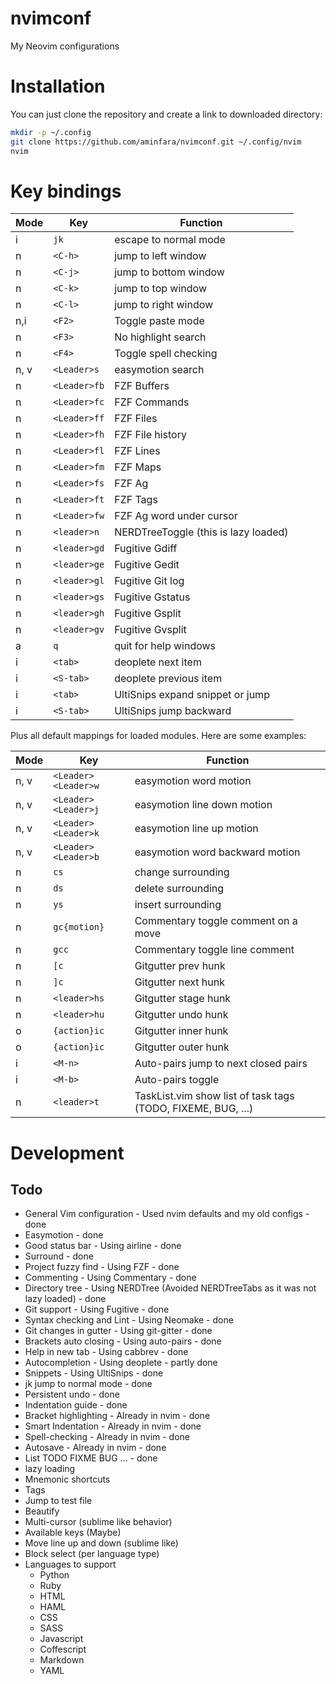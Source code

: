 # nvimconf
My Neovim configurations

# Installation
You can just clone the repository and create a link to downloaded directory:

```bash
mkdir -p ~/.config
git clone https://github.com/aminfara/nvimconf.git ~/.config/nvim
nvim
```

# Key bindings
Mode | Key | Function
---- | --- | --------
i | `jk` | escape to normal mode
n | `<C-h>` | jump to left window
n | `<C-j>` | jump to bottom window
n | `<C-k>` | jump to top window
n | `<C-l>` | jump to right window
n,i | `<F2>` | Toggle paste mode
n | `<F3>` | No highlight search
n | `<F4>` | Toggle spell checking
n, v | `<Leader>s` | easymotion search
n | `<Leader>fb` | FZF Buffers
n | `<Leader>fc` | FZF Commands
n | `<Leader>ff` | FZF Files
n | `<Leader>fh` | FZF File history
n | `<Leader>fl` | FZF Lines
n | `<Leader>fm` | FZF Maps
n | `<Leader>fs` | FZF Ag
n | `<Leader>ft` | FZF Tags
n | `<Leader>fw` | FZF Ag word under cursor
n | `<leader>n` | NERDTreeToggle (this is lazy loaded)
n | `<leader>gd` | Fugitive Gdiff
n | `<leader>ge` | Fugitive Gedit
n | `<leader>gl` | Fugitive Git log
n | `<leader>gs` | Fugitive Gstatus
n | `<leader>gh` | Fugitive Gsplit
n | `<leader>gv` | Fugitive Gvsplit
a | `q` | quit for help windows
i | `<tab>` | deoplete next item
i | `<S-tab>` | deoplete previous item
i | `<tab>` | UltiSnips expand snippet or jump
i | `<S-tab>` | UltiSnips jump backward


Plus all default mappings for loaded modules. Here are some examples:

Mode | Key | Function
---- | --- | --------
n, v | `<Leader><Leader>w` | easymotion word motion
n, v | `<Leader><Leader>j` | easymotion line down motion
n, v | `<Leader><Leader>k` | easymotion line up motion
n, v | `<Leader><Leader>b` | easymotion word backward motion
n | `cs` | change surrounding
n | `ds` | delete surrounding
n | `ys` | insert surrounding
n | `gc{motion}` | Commentary toggle comment on a move
n | `gcc` | Commentary toggle line comment
n | `[c` | Gitgutter prev hunk
n | `]c` | Gitgutter next hunk
n | `<leader>hs` | Gitgutter stage hunk
n | `<leader>hu` | Gitgutter undo hunk
o | `{action}ic` | Gitgutter inner hunk
o | `{action}ic` | Gitgutter outer hunk
i | `<M-n>` | Auto-pairs jump to next closed pairs
i | `<M-b>` | Auto-pairs toggle
n | `<leader>t` | TaskList.vim show list of task tags (TODO, FIXEME, BUG, ...)


# Development
## Todo
* General Vim configuration - Used nvim defaults and my old configs - done
* Easymotion - done
* Good status bar - Using airline - done
* Surround - done
* Project fuzzy find - Using FZF - done
* Commenting - Using Commentary - done
* Directory tree - Using NERDTree (Avoided NERDTreeTabs as it was not lazy loaded) - done
* Git support - Using Fugitive - done
* Syntax checking and Lint - Using Neomake - done
* Git changes in gutter - Using git-gitter - done
* Brackets auto closing - Using auto-pairs - done
* Help in new tab - Using cabbrev - done
* Autocompletion - Using deoplete - partly done
* Snippets - Using UltiSnips - done
* jk jump to normal mode - done
* Persistent undo - done
* Indentation guide - done
* Bracket highlighting - Already in nvim - done
* Smart Indentation - Already in nvim - done
* Spell-checking - Already in nvim - done
* Autosave - Already in nvim - done
* List TODO FIXME BUG ... - done
* lazy loading
* Mnemonic shortcuts
* Tags
* Jump to test file
* Beautify
* Multi-cursor (sublime like behavior)
* Available keys (Maybe)
* Move line up and down (sublime like)
* Block select (per language type)
* Languages to support
  * Python
  * Ruby
  * HTML
  * HAML
  * CSS
  * SASS
  * Javascript
  * Coffescript
  * Markdown
  * YAML
